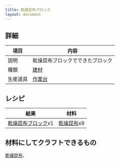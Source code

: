 ```yaml
---
title: 乾燥昆布ブロック
layout: document
---
```

## 詳細

|項目|内容|
|---|---|
|説明|乾燥昆布ブロックでできたブロック|
|種類|[建材](建材)|
|生産道具|[作業台](作業台)|

## レシピ

|結果|材料|
|---|---|
|[乾燥昆布ブロック](乾燥昆布ブロック)x1|[乾燥昆布](乾燥昆布)x9|

## 材料にしてクラフトできるもの

[乾燥昆布](乾燥昆布)、

